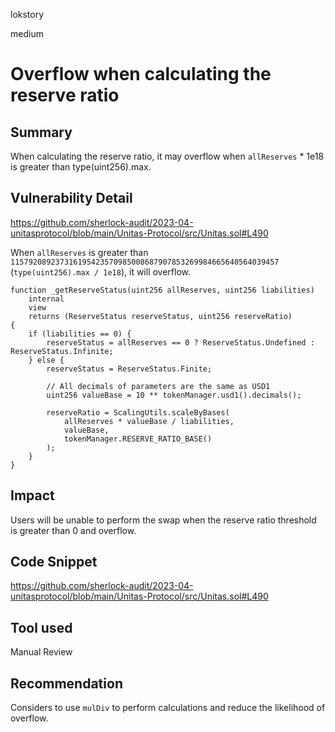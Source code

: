 lokstory

medium

# Overflow when calculating the reserve ratio

## Summary

When calculating the reserve ratio, it may overflow when `allReserves` * 1e18 is greater than type(uint256).max.

## Vulnerability Detail

https://github.com/sherlock-audit/2023-04-unitasprotocol/blob/main/Unitas-Protocol/src/Unitas.sol#L490

When `allReserves` is greater than `115792089237316195423570985008687907853269984665640564039457` (`type(uint256).max / 1e18`), it will overflow.

```solidity
function _getReserveStatus(uint256 allReserves, uint256 liabilities)
	internal
	view
	returns (ReserveStatus reserveStatus, uint256 reserveRatio)
{
	if (liabilities == 0) {
		reserveStatus = allReserves == 0 ? ReserveStatus.Undefined : ReserveStatus.Infinite;
	} else {
		reserveStatus = ReserveStatus.Finite;

		// All decimals of parameters are the same as USD1
		uint256 valueBase = 10 ** tokenManager.usd1().decimals();

		reserveRatio = ScalingUtils.scaleByBases(
			allReserves * valueBase / liabilities,
			valueBase,
			tokenManager.RESERVE_RATIO_BASE()
		);
	}
}
```

## Impact

Users will be unable to perform the swap when the reserve ratio threshold is greater than 0 and overflow.

## Code Snippet

https://github.com/sherlock-audit/2023-04-unitasprotocol/blob/main/Unitas-Protocol/src/Unitas.sol#L490

## Tool used

Manual Review

## Recommendation

Considers to use `mulDiv` to perform calculations and reduce the likelihood of overflow.

